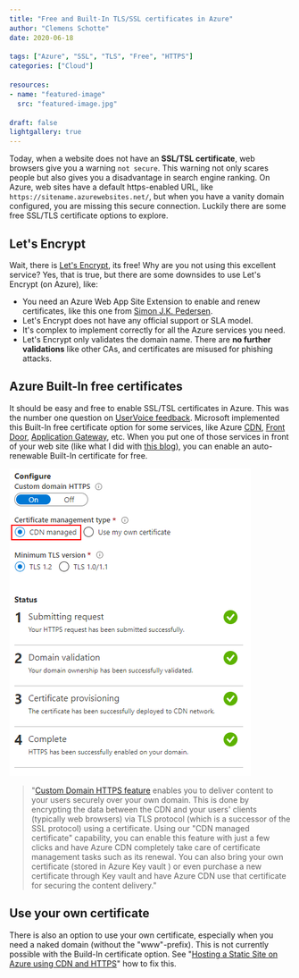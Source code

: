 ```yaml
---
title: "Free and Built-In TLS/SSL certificates in Azure"
author: "Clemens Schotte"
date: 2020-06-18

tags: ["Azure", "SSL", "TLS", "Free", "HTTPS"]
categories: ["Cloud"]

resources:
- name: "featured-image"
  src: "featured-image.jpg"

draft: false
lightgallery: true
---
```


Today, when a website does not have an **SSL/TSL certificate**, web browsers give you a warning `not secure`. This warning not only scares people but also gives you a disadvantage in search engine ranking. On Azure, web sites have a default https-enabled URL, like `https://sitename.azurewebsites.net/`, but when you have a vanity domain configured, you are missing this secure connection. Luckily there are some free SSL/TLS certificate options to explore. 

## Let's Encrypt

Wait, there is [Let's Encrypt](https://letsencrypt.org/), its free! Why are you not using this excellent service? Yes, that is true, but there are some downsides to use Let's Encrypt (on Azure), like:

* You need an Azure Web App Site Extension to enable and renew certificates, like this one from [Simon J.K. Pedersen](https://github.com/sjkp/letsencrypt-siteextension/).
* Let's Encrypt does not have any official support or SLA model.
* It's complex to implement correctly for all the Azure services you need.
* Let's Encrypt only validates the domain name. There are **no further validations** like other CAs, and certificates are misused for phishing attacks.

## Azure Built-In free certificates

It should be easy and free to enable SSL/TSL certificates in Azure. This was the number one question on [UserVoice feedback](https://feedback.azure.com/forums/170024-additional-services). Microsoft implemented this Built-In free certificate option for some services, like Azure [CDN](https://azure.microsoft.com/en-us/services/cdn/), [Front Door](https://azure.microsoft.com/en-us/services/frontdoor/), [Application Gateway](https://azure.microsoft.com/en-us/services/application-gateway/), etc. When you put one of those services in front of your web site (like what I did with [this blog](/)), you can enable an auto-renewable Built-In certificate for free.

![enable TLS certificates](tls.png)

> "[Custom Domain HTTPS feature](https://docs.microsoft.com/en-us/azure/cdn/cdn-custom-ssl) enables you to deliver content to your users securely over your own domain. This is done by encrypting the data between the CDN and your users' clients (typically web browsers) via TLS protocol (which is a successor of the SSL protocol) using a certificate. Using our "CDN managed certificate" capability, you can enable this feature with just a few clicks and have Azure CDN completely take care of certificate management tasks such as its renewal. You can also bring your own certificate (stored in Azure Key vault ) or even purchase a new certificate through Key vault and have Azure CDN use that certificate for securing the content delivery."

## Use your own certificate

There is also an option to use your own certificate, especially when you need a naked domain (without the "www"-prefix). This is not currently possible with the Build-In certificate option. See "[Hosting a Static Site on Azure using CDN and HTTPS](/hosting-a-static-site-on-azure-using-cdn-and-https/)" how to fix this.